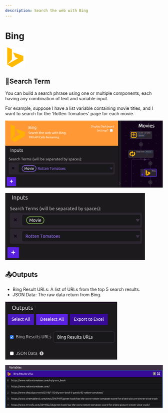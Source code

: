 ```yaml
---
description: Search the web with Bing
---
```


# Bing

![](../../.gitbook/assets/bing.png)

## 🔎Search Term

You can build a search phrase using one or multiple components, each having any combination of text and variable input.

For example, suppose I have a list variable containing movie titles, and I want to search for the 'Rotten Tomatoes' page for each movie.

![The purple variable border indicates that the value is converted to a string.](../../.gitbook/assets/screen-shot-2019-07-16-at-11.31.44-am.png)

![This formulation is equivalent](../../.gitbook/assets/screen-shot-2019-07-16-at-11.33.01-am.png)

## 📤Outputs

* Bing Result URLs: A list of URLs from the top 5 search results.
* JSON Data: The raw data return from Bing.

![](../../.gitbook/assets/screen-shot-2019-07-16-at-11.40.00-am.png)

![](../../.gitbook/assets/screen-shot-2019-07-16-at-11.43.15-am.png)

